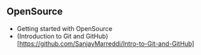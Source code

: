 ## OpenSource
- Getting started with OpenSource
- (Introduction to Git and GitHub)[https://github.com/SanjayMarreddi/Intro-to-Git-and-GitHub]
